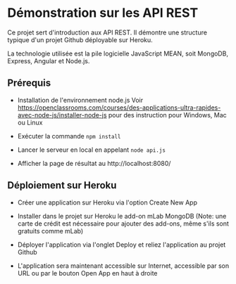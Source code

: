 # Démonstration sur les API REST

Ce projet sert d'introduction aux API REST. Il démontre une structure typique d'un projet Github déployable sur Heroku.

La technologie utilisée est la pile logicielle JavaScript MEAN, soit MongoDB, Express, Angular et Node.js.

## Prérequis
* Installation de l'environnement node.js
  Voir https://openclassrooms.com/courses/des-applications-ultra-rapides-avec-node-js/installer-node-js pour des instruction pour Windows, Mac ou Linux
  
* Exécuter la commande `npm install` 

* Lancer le serveur en local en appelant `node api.js`

* Afficher la page de résultat au http://localhost:8080/

## Déploiement sur Heroku

* Créer une application sur Heroku via l'option Create New App

* Installer dans le projet sur Heroku le add-on mLab MongoDB (Note: une carte de crédit est nécessaire pour ajouter des add-ons, même s'ils sont gratuits comme mLab)

* Déployer l'application via l'onglet Deploy et reliez l'application au projet Github

* L'application sera maintenant accessible sur Internet, accessible par son URL ou par le bouton Open App en haut à droite
